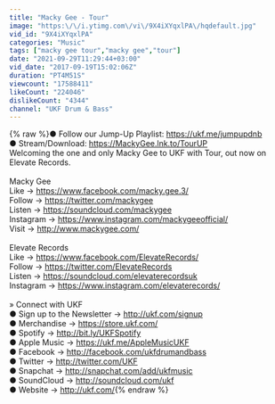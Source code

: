 ```yaml
---
title: "Macky Gee - Tour"
image: "https:\/\/i.ytimg.com\/vi\/9X4iXYqxlPA\/hqdefault.jpg"
vid_id: "9X4iXYqxlPA"
categories: "Music"
tags: ["macky gee tour","macky gee","tour"]
date: "2021-09-29T11:29:44+03:00"
vid_date: "2017-09-19T15:02:06Z"
duration: "PT4M51S"
viewcount: "17588411"
likeCount: "224046"
dislikeCount: "4344"
channel: "UKF Drum & Bass"
---
```

{% raw %}● Follow our Jump-Up Playlist: <a rel="nofollow" target="blank" href="https://ukf.me/jumpupdnb">https://ukf.me/jumpupdnb</a><br />● Stream/Download: <a rel="nofollow" target="blank" href="https://MackyGee.lnk.to/TourUP">https://MackyGee.lnk.to/TourUP</a><br />Welcoming the one and only Macky Gee to UKF with Tour, out now on Elevate Records.<br /><br />Macky Gee<br />Like → <a rel="nofollow" target="blank" href="https://www.facebook.com/macky.gee.3/">https://www.facebook.com/macky.gee.3/</a><br />Follow → <a rel="nofollow" target="blank" href="https://twitter.com/mackygee">https://twitter.com/mackygee</a><br />Listen → <a rel="nofollow" target="blank" href="https://soundcloud.com/mackygee">https://soundcloud.com/mackygee</a><br />Instagram → <a rel="nofollow" target="blank" href="https://www.instagram.com/mackygeeofficial/">https://www.instagram.com/mackygeeofficial/</a><br />Visit → <a rel="nofollow" target="blank" href="http://www.mackygee.com/">http://www.mackygee.com/</a><br /><br />Elevate Records<br />Like → <a rel="nofollow" target="blank" href="https://www.facebook.com/ElevateRecords/">https://www.facebook.com/ElevateRecords/</a><br />Follow → <a rel="nofollow" target="blank" href="https://twitter.com/ElevateRecords">https://twitter.com/ElevateRecords</a><br />Listen → <a rel="nofollow" target="blank" href="https://soundcloud.com/elevaterecordsuk">https://soundcloud.com/elevaterecordsuk</a><br />Instagram → <a rel="nofollow" target="blank" href="https://www.instagram.com/elevaterecords/">https://www.instagram.com/elevaterecords/</a><br /><br />» Connect with UKF<br />● Sign up to the Newsletter → <a rel="nofollow" target="blank" href="http://ukf.com/signup">http://ukf.com/signup</a><br />● Merchandise → <a rel="nofollow" target="blank" href="https://store.ukf.com/">https://store.ukf.com/</a><br />● Spotify → <a rel="nofollow" target="blank" href="http://bit.ly/UKFSpotify">http://bit.ly/UKFSpotify</a><br />● Apple Music → <a rel="nofollow" target="blank" href="https://ukf.me/AppleMusicUKF">https://ukf.me/AppleMusicUKF</a><br />● Facebook → <a rel="nofollow" target="blank" href="http://facebook.com/ukfdrumandbass">http://facebook.com/ukfdrumandbass</a><br />● Twitter → <a rel="nofollow" target="blank" href="http://twitter.com/UKF">http://twitter.com/UKF</a><br />● Snapchat → <a rel="nofollow" target="blank" href="http://snapchat.com/add/ukfmusic">http://snapchat.com/add/ukfmusic</a><br />● SoundCloud → <a rel="nofollow" target="blank" href="http://soundcloud.com/ukf">http://soundcloud.com/ukf</a><br />● Website → <a rel="nofollow" target="blank" href="http://ukf.com/">http://ukf.com/</a>{% endraw %}
